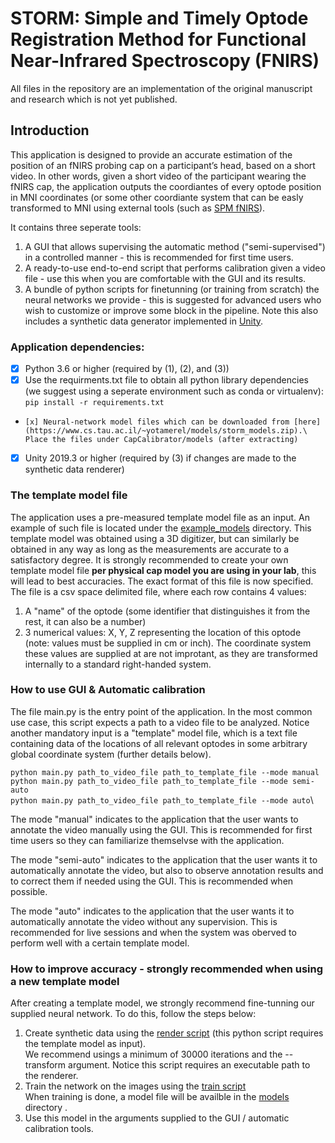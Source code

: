 # STORM: Simple and Timely Optode Registration Method for Functional Near-Infrared Spectroscopy (FNIRS)
All files in the repository are an implementation of the original manuscript and research which is not yet published.
## Introduction
This application is designed to provide an accurate estimation of the position of an fNIRS probing cap on a participant’s head, based on a short video. In other words, given a short video of the participant wearing the fNIRS cap, the application outputs the coordiantes of every optode position in MNI coordinates (or some other coordiante system that can be easly transformed to MNI using external tools (such as [SPM fNIRS](https://www.nitrc.org/projects/spm_fnirs/)).

It contains three seperate tools:
1. A GUI that allows supervising the automatic method ("semi-supervised") in a controlled manner - this is recommended for first time users.
2. A ready-to-use end-to-end script that performs calibration given a video file - use this when you are comfortable with the GUI and its results.
3. A bundle of python scripts for finetunning (or training from scratch) the neural networks we provide - this is suggested for advanced users who wish to customize or improve some block in the pipeline. Note this also includes a synthetic data generator implemented in [Unity](https://unity.com/).

### Application dependencies:
-	[x] Python 3.6 or higher (required by (1), (2), and (3))
-	[x] Use the requirments.txt file to obtain all python library dependencies (we suggest using a seperate environment such as conda or virtualenv):\
      `pip install -r requirements.txt`
-     [x] Neural-network model files which can be downloaded from [here](https://www.cs.tau.ac.il/~yotamerel/models/storm_models.zip).\
      Place the files under CapCalibrator/models (after extracting)
-	[x] Unity 2019.3 or higher (required by (3) if changes are made to the synthetic data renderer)


### The template model file

The application uses a pre-measured template model file as an input. An example of such file is located under the [example_models](example_models) directory.
This template model was obtained using a 3D digitizer, but can similarly be obtained in any way as long as the measurements are accurate to a satisfactory degree.
It is strongly recommended to create your own template model file **per physical cap model you are using in your lab**, this will lead to best accuracies.
The exact format of this file is now specified.
The file is a csv space delimited file, where each row contains 4 values:
1. A "name" of the optode (some identifier that distinguishes it from the rest, it can also be a number)
2. 3 numerical values: X, Y, Z representing the location of this optode (note: values must be supplied in cm or inch).
The coordinate system these values are supplied at are not improtant, as they are transformed internally to a standard right-handed system.

### How to use GUI & Automatic calibration

The file main.py is the entry point of the application. In the most common use case, this script expects a path to a video file to be analyzed. Notice another mandatory input is a "template" model file, which is a text file containing data of the locations of all relevant optodes in some arbitrary global coordinate system (further details below).

`python main.py path_to_video_file path_to_template_file --mode manual`\
`python main.py path_to_video_file path_to_template_file --mode semi-auto`\
`python main.py path_to_video_file path_to_template_file --mode auto`\

The mode "manual" indicates to the application that the user wants to annotate the video manually using the GUI. This is recommended for first time users so they can familiarize themselvse with the application.

The mode "semi-auto" indicates to the application that the user wants it to automatically annotate the video, but also to observe annotation results and to correct them if needed using the GUI. This is recommended when possible.

The mode "auto" indicates to the application that the user wants it to automatically annotate the video without any supervision. This is recommended for live sessions and when the system was oberved to perform well with a certain template model.


### How to improve accuracy - strongly recommended when using a new template model

After creating a template model, we strongly recommend fine-tunning our supplied neural network.
To do this, follow the steps below:

1. Create synthetic data using the [render script](DataSynth/render.py) (this python script requires the template model as input).\
   We recommend usings a minimum of 30000 iterations and the --transform argument. Notice this script requires an executable path to the renderer.
2. Train the network on the images using the [train script](CapCalibrator/train.py)\
   When training is done, a model file will be availble in the [models](CapCalibrator/models) directory .
3. Use this model in the arguments supplied to the GUI / automatic calibration tools.
